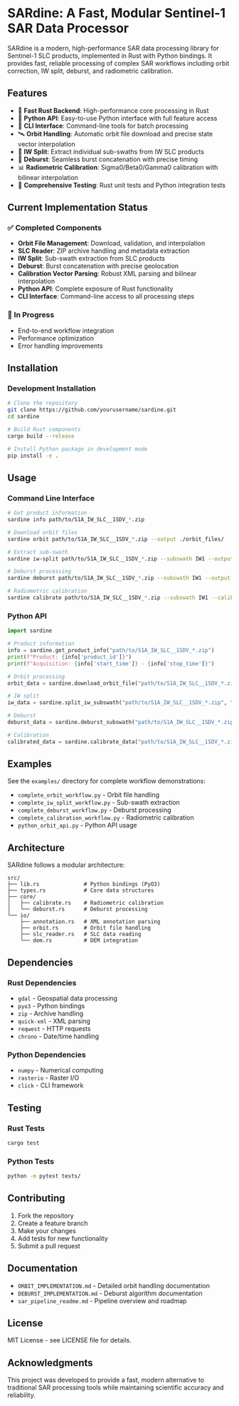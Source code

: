 # SARdine: A Fast, Modular Sentinel-1 SAR Data Processor

SARdine is a modern, high-performance SAR data processing library for Sentinel-1 SLC products, implemented in Rust with Python bindings. It provides fast, reliable processing of complex SAR workflows including orbit correction, IW split, deburst, and radiometric calibration.

## Features

- 🚀 **Fast Rust Backend**: High-performance core processing in Rust
- 🐍 **Python API**: Easy-to-use Python interface with full feature access
- 📱 **CLI Interface**: Command-line tools for batch processing
- 🛰️ **Orbit Handling**: Automatic orbit file download and precise state vector interpolation
- 📡 **IW Split**: Extract individual sub-swaths from IW SLC products
- 🔗 **Deburst**: Seamless burst concatenation with precise timing
- 📊 **Radiometric Calibration**: Sigma0/Beta0/Gamma0 calibration with bilinear interpolation
- 🧪 **Comprehensive Testing**: Rust unit tests and Python integration tests

## Current Implementation Status

### ✅ Completed Components
- **Orbit File Management**: Download, validation, and interpolation
- **SLC Reader**: ZIP archive handling and metadata extraction
- **IW Split**: Sub-swath extraction from SLC products
- **Deburst**: Burst concatenation with precise geolocation
- **Calibration Vector Parsing**: Robust XML parsing and bilinear interpolation
- **Python API**: Complete exposure of Rust functionality
- **CLI Interface**: Command-line access to all processing steps

### 🔄 In Progress
- End-to-end workflow integration
- Performance optimization
- Error handling improvements

## Installation

### Development Installation

```bash
# Clone the repository
git clone https://github.com/yourusername/sardine.git
cd sardine

# Build Rust components
cargo build --release

# Install Python package in development mode
pip install -e .
```

## Usage

### Command Line Interface

```bash
# Get product information
sardine info path/to/S1A_IW_SLC__1SDV_*.zip

# Download orbit files
sardine orbit path/to/S1A_IW_SLC__1SDV_*.zip --output ./orbit_files/

# Extract sub-swath
sardine iw-split path/to/S1A_IW_SLC__1SDV_*.zip --subswath IW1 --output ./iw1_data/

# Deburst processing
sardine deburst path/to/S1A_IW_SLC__1SDV_*.zip --subswath IW1 --output ./deburst_data/

# Radiometric calibration
sardine calibrate path/to/S1A_IW_SLC__1SDV_*.zip --subswath IW1 --calibration-type sigma0 --output ./calibrated_data/
```

### Python API

```python
import sardine

# Product information
info = sardine.get_product_info("path/to/S1A_IW_SLC__1SDV_*.zip")
print(f"Product: {info['product_id']}")
print(f"Acquisition: {info['start_time']} - {info['stop_time']}")

# Orbit processing
orbit_data = sardine.download_orbit_file("path/to/S1A_IW_SLC__1SDV_*.zip", "./orbit_files/")

# IW split
iw_data = sardine.split_iw_subswath("path/to/S1A_IW_SLC__1SDV_*.zip", "IW1")

# Deburst
deburst_data = sardine.deburst_subswath("path/to/S1A_IW_SLC__1SDV_*.zip", "IW1")

# Calibration
calibrated_data = sardine.calibrate_data("path/to/S1A_IW_SLC__1SDV_*.zip", "IW1", "sigma0")
```

## Examples

See the `examples/` directory for complete workflow demonstrations:

- `complete_orbit_workflow.py` - Orbit file handling
- `complete_iw_split_workflow.py` - Sub-swath extraction
- `complete_deburst_workflow.py` - Deburst processing
- `complete_calibration_workflow.py` - Radiometric calibration
- `python_orbit_api.py` - Python API usage

## Architecture

SARdine follows a modular architecture:

```
src/
├── lib.rs              # Python bindings (PyO3)
├── types.rs            # Core data structures
├── core/
│   ├── calibrate.rs    # Radiometric calibration
│   └── deburst.rs      # Deburst processing
└── io/
    ├── annotation.rs   # XML annotation parsing
    ├── orbit.rs        # Orbit file handling
    ├── slc_reader.rs   # SLC data reading
    └── dem.rs          # DEM integration
```

## Dependencies

### Rust Dependencies
- `gdal` - Geospatial data processing
- `pyo3` - Python bindings
- `zip` - Archive handling
- `quick-xml` - XML parsing
- `reqwest` - HTTP requests
- `chrono` - Date/time handling

### Python Dependencies
- `numpy` - Numerical computing
- `rasterio` - Raster I/O
- `click` - CLI framework

## Testing

### Rust Tests
```bash
cargo test
```

### Python Tests
```bash
python -m pytest tests/
```

## Contributing

1. Fork the repository
2. Create a feature branch
3. Make your changes
4. Add tests for new functionality
5. Submit a pull request

## Documentation

- `ORBIT_IMPLEMENTATION.md` - Detailed orbit handling documentation
- `DEBURST_IMPLEMENTATION.md` - Deburst algorithm documentation
- `sar_pipeline_readme.md` - Pipeline overview and roadmap

## License

MIT License - see LICENSE file for details.

## Acknowledgments

This project was developed to provide a fast, modern alternative to traditional SAR processing tools while maintaining scientific accuracy and reliability.

